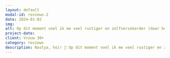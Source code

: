 ```yaml
---
layout: default
modal-id: reviews-2
date: 2024-01-02
img: 
alt: Op dit moment voel ik me veel rustiger en zelfverzekerder (daar heb jij een grote rol in gespeeld 😌). Ik kan met mijn man praten en conflicten oplossen met minder emotioneel verlies voor mezelf 🤞🏻
project-date: 
client: Vrouw 30+
category: reviews
description: Nastya, hoi! 🙂 Op dit moment voel ik me veel rustiger en zelfverzekerder (daar heb jij een grote rol in gespeeld 😌). Ik kan met mijn man praten en conflicten oplossen met minder emotioneel verlies voor mezelf 🤞🏻Ik ben zeker gestopt met mezelf zoveel te bekritiseren en ben voorzichtiger en zachter voor mezelf geworden. Ik zeg vaak openlijk dat ik gewoon een beetje chagrijnig ben. En ik ben meer gaan gek doen! 😁
---
```

